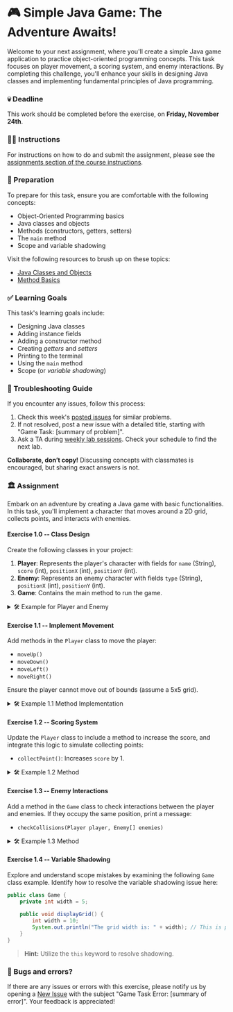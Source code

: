 # 🎮 Simple Java Game: The Adventure Awaits!

Welcome to your next assignment, where you'll create a simple Java game application to practice object-oriented programming concepts. This task focuses on player movement, a scoring system, and enemy interactions. By completing this challenge, you'll enhance your skills in designing Java classes and implementing fundamental principles of Java programming.

### 💀 Deadline
This work should be completed before the exercise, on **Friday, November 24th**.

### 👨‍🏫 Instructions
For instructions on how to do and submit the assignment, please see the [assignments section of the course instructions](https://gits-15.sys.kth.se/inda-22/course-instructions#assignments).

### 📝 Preparation
To prepare for this task, ensure you are comfortable with the following concepts:

- Object-Oriented Programming basics
- Java classes and objects
- Methods (constructors, getters, setters)
- The `main` method
- Scope and variable shadowing

Visit the following resources to brush up on these topics:

- [Java Classes and Objects](https://docs.oracle.com/javase/tutorial/java/javaOO/classes.html)
- [Method Basics](https://docs.oracle.com/javase/tutorial/java/javaOO/methods.html)

### ✅ Learning Goals

This task's learning goals include:
* Designing Java classes
* Adding instance fields
* Adding a constructor method
* Creating *getters* and *setters*
* Printing to the terminal
* Using the `main` method
* Scope (or *variable shadowing*)

### 🚨 Troubleshooting Guide
If you encounter any issues, follow this process:

1. Check this week's [posted issues](https://gits-15.sys.kth.se/inda-22/help/issues) for similar problems.
2. If not resolved, post a new issue with a detailed title, starting with "Game Task: [summary of problem]".
3. Ask a TA during [weekly lab sessions](https://queue.csc.kth.se/Queue/INDA). Check your schedule to find the next lab.

**Collaborate, don’t copy!** Discussing concepts with classmates is encouraged, but sharing exact answers is not.

### 🏛 Assignment

Embark on an adventure by creating a Java game with basic functionalities. In this task, you'll implement a character that moves around a 2D grid, collects points, and interacts with enemies.

#### Exercise 1.0 -- Class Design
Create the following classes in your project:

1. **Player**: Represents the player's character with fields for `name` (String), `score` (int), `positionX` (int), `positionY` (int).
2. **Enemy**: Represents an enemy character with fields `type` (String), `positionX` (int), `positionY` (int).
3. **Game**: Contains the main method to run the game.

<details>
  <summary> 🛠 Example for Player and Enemy </summary>

  ```java
  public class Player {
      // Fields
      private String name;
      private int score;
      private int positionX;
      private int positionY;

      // Constructor
      public Player(String name, int startX, int startY) {
          this.name = name;
          this.score = 0;
          this.positionX = startX;
          this.positionY = startY;
      }

      // Getters and Setters
      public String getName() { return name; }
      public int getScore() { return score; }
      public int getPositionX() { return positionX; }
      public int getPositionY() { return positionY; }

      public void setPositionX(int x) { this.positionX = x; }
      public void setPositionY(int y) { this.positionY = y; }

      // Print Info
      public void printInfo() {
          System.out.printf("Player: %s, Score: %d, Position: (%d, %d)\n", name, score, positionX, positionY);
      }
  }

  public class Enemy {
      // Fields
      private String type;
      private int positionX;
      private int positionY;

      // Constructor
      public Enemy(String type, int x, int y) {
          this.type = type;
          this.positionX = x;
          this.positionY = y;
      }

      // Getters
      public String getType() { return type; }
      public int getPositionX() { return positionX; }
      public int getPositionY() { return positionY; }
  }
  ```
</details>

#### Exercise 1.1 -- Implement Movement
Add methods in the `Player` class to move the player:

- `moveUp()`
- `moveDown()`
- `moveLeft()`
- `moveRight()`

Ensure the player cannot move out of bounds (assume a 5x5 grid).

<details>
  <summary> 🛠 Example 1.1 Method Implementation </summary>

  ```java
  public void moveUp() {
      if (positionY > 0) {
          positionY--;
      }
  }

  public void moveDown() {
      if (positionY < 4) {
          positionY++;
      }
  }

  public void moveLeft() {
      if (positionX > 0) {
          positionX--;
      }
  }

  public void moveRight() {
      if (positionX < 4) {
          positionX++;
      }
  }
  ```
</details>

#### Exercise 1.2 -- Scoring System
Update the `Player` class to include a method to increase the score, and integrate this logic to simulate collecting points:

- `collectPoint()`: Increases `score` by 1.

<details>
  <summary> 🛠 Example 1.2 Method </summary>

  ```java
  public void collectPoint() {
      score++;
  }
  ```
</details>

#### Exercise 1.3 -- Enemy Interactions
Add a method in the `Game` class to check interactions between the player and enemies. If they occupy the same position, print a message:

- `checkCollisions(Player player, Enemy[] enemies)`

<details>
  <summary> 🛠 Example 1.3 Method </summary>

  ```java
  public void checkCollisions(Player player, Enemy[] enemies) {
      for (Enemy enemy : enemies) {
          if (player.getPositionX() == enemy.getPositionX() &&
              player.getPositionY() == enemy.getPositionY()) {
              System.out.println("Player encountered an enemy: " + enemy.getType());
          }
      }
  }
  ```
</details>

#### Exercise 1.4 -- Variable Shadowing
Explore and understand scope mistakes by examining the following `Game` class example. Identify how to resolve the variable shadowing issue here:

```java
public class Game {
    private int width = 5;
    
    public void displayGrid() {
        int width = 10;
        System.out.println("The grid width is: " + width); // This is printing the wrong value
    }
}
```

> **Hint:** Utilize the `this` keyword to resolve shadowing.

### 🐞 Bugs and errors?
If there are any issues or errors with this exercise, please notify us by opening a [New Issue](https://gits-15.sys.kth.se/inda-22/help/issues/new) with the subject "Game Task Error: [summary of error]". Your feedback is appreciated!